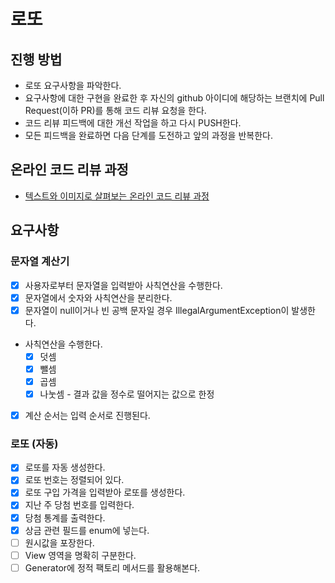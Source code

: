 # 로또
## 진행 방법
* 로또 요구사항을 파악한다.
* 요구사항에 대한 구현을 완료한 후 자신의 github 아이디에 해당하는 브랜치에 Pull Request(이하 PR)를 통해 코드 리뷰 요청을 한다.
* 코드 리뷰 피드백에 대한 개선 작업을 하고 다시 PUSH한다.
* 모든 피드백을 완료하면 다음 단계를 도전하고 앞의 과정을 반복한다.

## 온라인 코드 리뷰 과정
* [텍스트와 이미지로 살펴보는 온라인 코드 리뷰 과정](https://github.com/next-step/nextstep-docs/tree/master/codereview)

## 요구사항
### 문자열 계산기
- [x] 사용자로부터 문자열을 입력받아 사칙연산을 수행한다.
- [x] 문자열에서 숫자와 사칙연산을 분리한다.
- [x] 문자열이 null이거나 빈 공백 문자일 경우 IllegalArgumentException이 발생한다.
- 사칙연산을 수행한다.
  - [x] 덧셈
  - [x] 뺄셈
  - [x] 곱셈
  - [x] 나눗셈 - 결과 값을 정수로 떨어지는 값으로 한정 
- [x] 계산 순서는 입력 순서로 진행된다.

### 로또 (자동)
- [x] 로또를 자동 생성한다.
- [x] 로또 번호는 정렬되어 있다.
- [x] 로또 구입 가격을 입력받아 로또를 생성한다.
- [x] 지난 주 당첨 번호를 입력한다.
- [x] 당첨 통계를 출력한다.
- [x] 상금 관련 필드를 enum에 넣는다.
- [ ] 원시값을 포장한다.
- [ ] View 영역을 명확히 구분한다.
- [ ] Generator에 정적 팩토리 메서드를 활용해본다.

